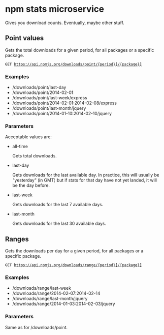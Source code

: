 # npm stats microservice

Gives you download counts. Eventually, maybe other stuff.

## Point values

Gets the total downloads for a given period, for all packages or a specific package.

<code>GET https://api.npmjs.org/downloads/point/{period}[/{package}]</code>

### Examples

* /downloads/point/last-day
* /downloads/point/2014-02-01
* /downloads/point/last-week/express
* /downloads/point/2014-02-01:2014-02-08/express
* /downloads/point/last-month/jquery
* /downloads/point/2014-01-10:2014-02-10/jquery

### Parameters

Acceptable values are:

* all-time

  Gets total downloads.

* last-day
  
  Gets downloads for the last available day. In practice, this will usually be "yesterday" (in GMT) but if stats for that day have not yet landed, it will be the day before.
  
* last-week

  Gets downloads for the last 7 available days.
  
* last-month

  Gets downloads for the last 30 available days.



## Ranges

Gets the downloads per day for a given period, for all packages or a specific package.

<code>GET https://api.npmjs.org/downloads/range/{period}[/{package}]</code>

### Examples

* /downloads/range/last-week
* /downloads/range/2014-02-07:2014-02-14
* /downloads/range/last-month/jquery
* /downloads/range/2014-01-03:2014-02-03/jquery

### Parameters

Same as for /downloads/point.